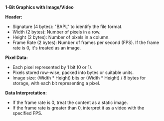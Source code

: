 **1-Bit Graphics with Image/Video**

**Header:**
- Signature (4 bytes): "BAPL" to identify the file format.
- Width (2 bytes): Number of pixels in a row.
- Height (2 bytes): Number of pixels in a column.
- Frame Rate (2 bytes): Number of frames per second (FPS). If the frame rate is 0, it's treated as an image.

**Pixel Data:**
- Each pixel represented by 1 bit (0 or 1).
- Pixels stored row-wise, packed into bytes or suitable units.
- Image size: (Width * Height) bits or (Width * Height) / 8 bytes for storage, with each bit representing a pixel.

**Data Interpretation:**
- If the frame rate is 0, treat the content as a static image.
- If the frame rate is greater than 0, interpret it as a video with the specified FPS.
